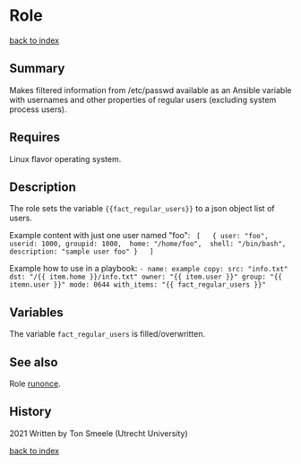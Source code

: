 # Role <name>
[back to index](../index.md#Roles)

## Summary
Makes filtered information from /etc/passwd available as an Ansible variable
with usernames and other properties of regular users (excluding system process users).

## Requires
Linux flavor operating system.

## Description
The role sets the variable `{{fact_regular_users}}` to a json object list of users. 

Example content with just one user named "foo": 
` [   { user: "foo", 
        userid: 1000, groupid: 1000, 
        home: "/home/foo", 
        shell: "/bin/bash",
        description: "sample user foo"
      }  
  ]`

Example how to use in a playbook:
`- name: example
   copy:
     src: "info.txt"
     dst: "/{{ item.home }}/info.txt"
     owner: "{{ item.user }}"
     group: "{{ itemn.user }}"
     mode: 0644
   with_items: "{{ fact_regular_users }}"
`
## Variables
The variable `fact_regular_users` is filled/overwritten.

## See also
Role [runonce](runonce.md).


## History
2021 Written by Ton Smeele (Utrecht University)



[back to index](../index.md#Roles)
